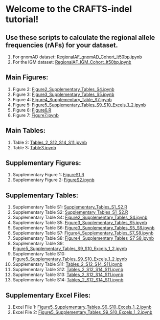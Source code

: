 # Welcome to the CRAFTS-indel tutorial! 

## Use these scripts to calculate the regional allele frequencies (rAFs) for your dataset. 
1. For gnomAD dataset: <a href="https://github.com/ColumbiaCPMG/RegionalAlleleFrequency/blob/main/RegionalAF_gnomAD_Cohort_lt50bp.ipynb" target="_blank">RegionalAF_gnomAD_Cohort_lt50bp.ipynb</a>
2. For the IGM dataset: <a href="https://github.com/ColumbiaCPMG/RegionalAlleleFrequency/blob/main/RegionalAF_IGM_Cohort_lt50bp.ipynb" target="_blank">RegionalAF_IGM_Cohort_lt50bp.ipynb</a>


## Main Figures: 
1. Figure 2: <a href="https://github.com/ColumbiaCPMG/RegionalAlleleFrequency/blob/main/Figure2_Supplementary_Tables_S4.ipynb" target="_blank">Figure2_Supplementary_Tables_S4.ipynb</a> 
2. Figure 3: <a href="https://github.com/ColumbiaCPMG/RegionalAlleleFrequency/blob/main/Figure3_Supplementary_Tables_S5.ipynb" target="_blank">Figure3_Supplementary_Tables_S5.ipynb</a> 
3. Figure 4: <a href="https://github.com/ColumbiaCPMG/RegionalAlleleFrequency/blob/main/Figure4_Supplementary_Table_S7.ipynb" target="_blank">Figure4_Supplementary_Table_S7.ipynb</a>
4. Figure 5: <a href="https://github.com/ColumbiaCPMG/RegionalAlleleFrequency/blob/main/Figure5_Supplementary_Tables_S9_S10_Excels_1_2.ipynb" target="_blank">Figure5_Supplementary_Tables_S9_S10_Excels_1_2.ipynb</a>
5. Figure 6: <a href="https://github.com/ColumbiaCPMG/RegionalAlleleFrequency/blob/main/Figure6.R" target="_blank">Figure6.R</a>
6. Figure 7: <a href="https://github.com/ColumbiaCPMG/RegionalAlleleFrequency/blob/main/Figure7.ipynb" target="_blank">Figure7.ipynb</a>

## Main Tables: 
1. Table 2: <a href="https://github.com/ColumbiaCPMG/RegionalAlleleFrequency/blob/main/Tables_2_S12_S14_S11.ipynb" target="_blank">Tables_2_S12_S14_S11.ipynb</a>
2. Table 3: <a href="https://github.com/ColumbiaCPMG/RegionalAlleleFrequency/blob/main/Table3.ipynb" target="_blank">Table3.ipynb</a>

## Supplementary Figures: 
1. Supplementary Figure 1: <a href="https://github.com/ColumbiaCPMG/RegionalAlleleFrequency/blob/main/FigureS1.R" target="_blank">FigureS1.R</a>
2. Supplementary Figure 2: <a href="https://github.com/ColumbiaCPMG/RegionalAlleleFrequency/blob/main/FigureS2.ipynb" target="_blank">FigureS2.ipynb</a>

## Supplementary Tables: 
1. Supplementary Table S1: <a href="https://github.com/ColumbiaCPMG/RegionalAlleleFrequency/blob/main/Supplementary_Tables_S1_S2.R" target="_blank">Supplementary_Tables_S1_S2.R</a>
2. Supplementary Table S2: <a href="https://github.com/ColumbiaCPMG/RegionalAlleleFrequency/blob/main/Supplementary_Tables_S1_S2.R" target="_blank">Supplementary_Tables_S1_S2.R</a>
4. Supplementary Table S4: <a href="https://github.com/ColumbiaCPMG/RegionalAlleleFrequency/blob/main/Figure2_Supplementary_Tables_S4.ipynb" target="_blank">Figure2_Supplementary_Tables_S4.ipynb</a> 
5. Supplementary Table S5: <a href="https://github.com/ColumbiaCPMG/RegionalAlleleFrequency/blob/main/Figure3_Supplementary_Tables_S5.ipynb" target="_blank">Figure3_Supplementary_Tables_S5.ipynb</a> 
6. Supplementary Table S6: <a href="https://github.com/ColumbiaCPMG/RegionalAlleleFrequency/blob/main/Figure3_Supplementary_Tables_S5_S6.ipynb" target="_blank">Figure3_Supplementary_Tables_S5_S6.ipynb</a> 
7. Supplementary Table S7: <a href="https://github.com/ColumbiaCPMG/RegionalAlleleFrequency/blob/main/Figure4_Supplementary_Tables_S7_S8.ipynb" target="_blank">Figure4_Supplementary_Tables_S7_S8.ipynb</a>
8. Supplementary Table S8: <a href="https://github.com/ColumbiaCPMG/RegionalAlleleFrequency/blob/main/Figure4_Supplementary_Tables_S7_S8.ipynb" target="_blank">Figure4_Supplementary_Tables_S7_S8.ipynb</a>
9. Supplementary Table S9: <a href="https://github.com/ColumbiaCPMG/RegionalAlleleFrequency/blob/main/Figure5_Supplementary_Tables_S9_S10_Excels_1_2.ipynb" target="_blank">Figure5_Supplementary_Tables_S9_S10_Excels_1_2.ipynb</a>
10. Supplementary Table S10: <a href="https://github.com/ColumbiaCPMG/RegionalAlleleFrequency/blob/main/Figure5_Supplementary_Tables_S9_S10_Excels_1_2.ipynb" target="_blank">Figure5_Supplementary_Tables_S9_S10_Excels_1_2.ipynb</a>
12. Supplementary Table S11: <a href="https://github.com/ColumbiaCPMG/RegionalAlleleFrequency/blob/main/Tables_2_S12_S14_S11.ipynb" target="_blank">Tables_2_S12_S14_S11.ipynb</a>
13. Supplementary Table S12: <a href="https://github.com/ColumbiaCPMG/RegionalAlleleFrequency/blob/main/Tables_2_S12_S14_S11.ipynb" target="_blank">Tables_2_S12_S14_S11.ipynb</a>
14. Supplementary Table S13: <a href="https://github.com/ColumbiaCPMG/RegionalAlleleFrequency/blob/main/Tables_2_S12_S14_S11.ipynb" target="_blank">Tables_2_S12_S14_S11.ipynb</a>
15. Supplementary Table S14: <a href="https://github.com/ColumbiaCPMG/RegionalAlleleFrequency/blob/main/Tables_2_S12_S14_S11.ipynb" target="_blank">Tables_2_S12_S14_S11.ipynb</a>

## Supplementary Excel Files: 
1. Excel File 1: <a href="https://github.com/ColumbiaCPMG/RegionalAlleleFrequency/blob/main/Figure5_Supplementary_Tables_S9_S10_Excels_1_2.ipynb" target="_blank">Figure5_Supplementary_Tables_S9_S10_Excels_1_2.ipynb</a>
2. Excel File 2: <a href="https://github.com/ColumbiaCPMG/RegionalAlleleFrequency/blob/main/Figure5_Supplementary_Tables_S9_S10_Excels_1_2.ipynb" target="_blank">Figure5_Supplementary_Tables_S9_S10_Excels_1_2.ipynb</a>






